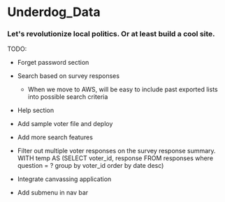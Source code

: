 # Underdog_Data

### Let's revolutionize local politics. Or at least build a cool site.

TODO:

- Forget password section

- Search based on survey responses
    - When we move to AWS, will be easy to include past exported lists into possible search criteria

- Help section 

- Add sample voter file and deploy 

- Add more search features 

- Filter out multiple voter responses on the survey response summary.
WITH temp AS 
(SELECT voter_id, response FROM responses
where question = ?
group by voter_id
order by date desc)

- Integrate canvassing application

- Add submenu in nav bar
